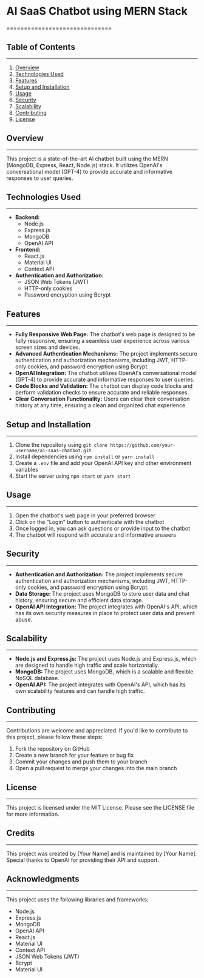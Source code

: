 # AI SaaS Chatbot using MERN Stack
==============================

## Table of Contents
-----------------

1. [Overview](#overview)
2. [Technologies Used](#technologies-used)
3. [Features](#features)
4. [Setup and Installation](#setup-and-installation)
5. [Usage](#usage)
6. [Security](#security)
7. [Scalability](#scalability)
8. [Contributing](#contributing)
9. [License](#license)

## Overview
------------

This project is a state-of-the-art AI chatbot built using the MERN (MongoDB, Express, React, Node.js) stack. It utilizes OpenAI's conversational model (GPT-4) to provide accurate and informative responses to user queries.

## Technologies Used
--------------------

* **Backend:**
	+ Node.js
	+ Express.js
	+ MongoDB
	+ OpenAI API
* **Frontend:**
	+ React.js
	+ Material UI
	+ Context API
* **Authentication and Authorization:**
	+ JSON Web Tokens (JWT)
	+ HTTP-only cookies
	+ Password encryption using Bcrypt

## Features
------------

* **Fully Responsive Web Page:** The chatbot's web page is designed to be fully responsive, ensuring a seamless user experience across various screen sizes and devices.
* **Advanced Authentication Mechanisms:** The project implements secure authentication and authorization mechanisms, including JWT, HTTP-only cookies, and password encryption using Bcrypt.
* **OpenAI Integration:** The chatbot utilizes OpenAI's conversational model (GPT-4) to provide accurate and informative responses to user queries.
* **Code Blocks and Validation:** The chatbot can display code blocks and perform validation checks to ensure accurate and reliable responses.
* **Clear Conversation Functionality:** Users can clear their conversation history at any time, ensuring a clean and organized chat experience.

## Setup and Installation
-------------------------

1. Clone the repository using `git clone https://github.com/your-username/ai-saas-chatbot.git`
2. Install dependencies using `npm install` or `yarn install`
3. Create a `.env` file and add your OpenAI API key and other environment variables
4. Start the server using `npm start` or `yarn start`

## Usage
---------

1. Open the chatbot's web page in your preferred browser
2. Click on the "Login" button to authenticate with the chatbot
3. Once logged in, you can ask questions or provide input to the chatbot
4. The chatbot will respond with accurate and informative answers

## Security
------------

* **Authentication and Authorization:** The project implements secure authentication and authorization mechanisms, including JWT, HTTP-only cookies, and password encryption using Bcrypt.
* **Data Storage:** The project uses MongoDB to store user data and chat history, ensuring secure and efficient data storage.
* **OpenAI API Integration:** The project integrates with OpenAI's API, which has its own security measures in place to protect user data and prevent abuse.

## Scalability
-------------

* **Node.js and Express.js:** The project uses Node.js and Express.js, which are designed to handle high traffic and scale horizontally.
* **MongoDB:** The project uses MongoDB, which is a scalable and flexible NoSQL database.
* **OpenAI API:** The project integrates with OpenAI's API, which has its own scalability features and can handle high traffic.

## Contributing
------------

Contributions are welcome and appreciated. If you'd like to contribute to this project, please follow these steps:

1. Fork the repository on GitHub
2. Create a new branch for your feature or bug fix
3. Commit your changes and push them to your branch
4. Open a pull request to merge your changes into the main branch

## License
-------

This project is licensed under the MIT License. Please see the LICENSE file for more information.

## Credits
---------

This project was created by [Your Name] and is maintained by [Your Name]. Special thanks to OpenAI for providing their API and support.

## Acknowledgments
--------------

This project uses the following libraries and frameworks:

* Node.js
* Express.js
* MongoDB
* OpenAI API
* React.js
* Material UI
* Context API
* JSON Web Tokens (JWT)
* Bcrypt
* Material UI